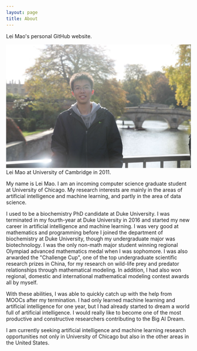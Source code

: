 ```yaml
---
layout: page
title: About
---
```

Lei Mao's personal GitHub website.

![](/images/about_images/Lei.jpg)
Lei Mao at University of Cambridge in 2011.

My name is Lei Mao. I am an incoming computer science graduate student at University of Chicago. My research interests are mainly in the areas of artificial intelligence and machine learning, and partly in the area of data science. 

I used to be a biochemistry PhD candidate at Duke University. I was terminated in my fourth-year at Duke University in 2016 and started my new career in artificial intelligence and machine learning. I was very good at mathematics and programming before I joined the department of biochemistry at Duke University, though my undergraduate major was biotechnology. I was the only non-math major student winning regional Olympiad advanced mathematics medal when I was sophomore. I was also arwarded the "Challenge Cup", one of the top undergraduate scientific research prizes in China, for my research on wild-life prey and predator relationships through mathematical modeling. In addition, I had also won regional, domestic and international mathematical modeling contest awards all by myself. 

With these abilities, I was able to quickly catch up with the help from MOOCs after my termination. I had only learned machine learning and artificial intelligence for one year, but I had already started to dream a world full of artificial intelligence. I would really like to become one of the most productive and constructive researchers contributing to the Big AI Dream. 

I am currently seeking artificial intelligence and machine learning research opportunities not only in University of Chicago but also in the other areas in the United States.
